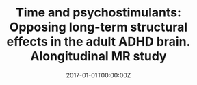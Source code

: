---
title: "Time and psychostimulants: Opposing long-term structural effects in the adult ADHD brain. Alongitudinal MR study"
authors:
- Clara Pretus
- Antonio Ramos Quiroga
- Vanesa Richarte
- M Corrales
- Marisol Picado
- Susanna Carmona
- Oscar Vilarroya
date: "2017-01-01T00:00:00Z"
doi: ""
publishDate: "2017-01-01T00:00:00Z"
publication_types: ["2"]
publication: "In *Eur Neuropsychopharmacol*"
tags:
- Others
featured: false
links:
- name: Link
  url: https://pubmed.ncbi.nlm.nih.gov/29129558/
---